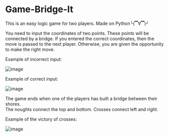 # Game-Bridge-It
This is an easy logic game for two players. Made on Python╰(▔∀▔)╯

You need to input the coordinates of two points. These points will be connected by a bridge.
If you entered the correct coordinates, then the move is passed to the next player. 
Otherwise, you are given the opportunity to make the right move.

Example of incorrect input:

![image](https://user-images.githubusercontent.com/94931275/176252350-f929029e-d516-4a69-aa27-cf1906a2d86c.png)

Example of correct input:

![image](https://user-images.githubusercontent.com/94931275/176252190-f4d2f6cc-19d3-4d65-969d-3bc7de90ec62.png)

The game ends when one of the players has built a bridge between their shores.  
The noughts connect the top and bottom. Crosses connect left and right.


Example of the victory of crosses:

![image](https://user-images.githubusercontent.com/94931275/176253256-26e9595d-cb2b-4157-8442-fe5ac855dc11.png)
